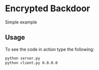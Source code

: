 # Encrypted Backdoor

Simple example

## Usage

To see the code in action type the following:

```sh
python server.py
python client.py 0.0.0.0
```
